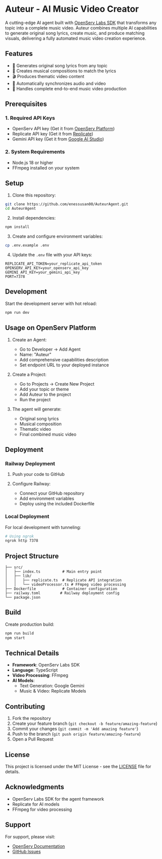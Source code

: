 # Auteur - AI Music Video Creator

A cutting-edge AI agent built with [OpenServ Labs SDK](https://github.com/openserv-labs/sdk) that transforms any topic into a complete music video. Auteur combines multiple AI capabilities to generate original song lyrics, create music, and produce matching visuals, delivering a fully automated music video creation experience.

## Features

- 🎵 Generates original song lyrics from any topic
- 🎹 Creates musical compositions to match the lyrics
- 🎬 Produces thematic video content
- 🎨 Automatically synchronizes audio and video
- 🎥 Handles complete end-to-end music video production

## Prerequisites

### 1. Required API Keys
- OpenServ API key (Get it from [OpenServ Platform](https://platform.openserv.ai))
- Replicate API key (Get it from [Replicate](https://replicate.com))
- Gemini API key (Get it from [Google AI Studio](https://makersuite.google.com/app/apikey))

### 2. System Requirements
- Node.js 18 or higher
- FFmpeg installed on your system

## Setup

1. Clone this repository:
```bash
git clone https://github.com/enessusan00/AuteurAgent.git
cd AuteurAgent
```

2. Install dependencies:
```bash
npm install
```

3. Create and configure environment variables:
```bash
cp .env.example .env
```

4. Update the `.env` file with your API keys:
```env
REPLICATE_API_TOKEN=your_replicate_api_token
OPENSERV_API_KEY=your_openserv_api_key
GEMINI_API_KEY=your_gemini_api_key
PORT=7378
```

## Development

Start the development server with hot reload:
```bash
npm run dev
```

## Usage on OpenServ Platform

1. Create an Agent:
   - Go to Developer -> Add Agent
   - Name: "Auteur"
   - Add comprehensive capabilities description
   - Set endpoint URL to your deployed instance

2. Create a Project:
   - Go to Projects -> Create New Project
   - Add your topic or theme
   - Add Auteur to the project
   - Run the project

3. The agent will generate:
   - Original song lyrics
   - Musical composition
   - Thematic video
   - Final combined music video

## Deployment

### Railway Deployment

1. Push your code to GitHub

2. Configure Railway:
   - Connect your GitHub repository
   - Add environment variables
   - Deploy using the included Dockerfile

### Local Deployment

For local development with tunneling:
```bash
# Using ngrok
ngrok http 7378
```

## Project Structure

```
├── src/
│   ├── index.ts          # Main entry point
│   ├── lib/
│   │   ├── replicate.ts  # Replicate API integration
│   │   └── videoProcessor.ts # FFmpeg video processing
├── Dockerfile            # Container configuration
├── railway.toml         # Railway deployment config
└── package.json
```


## Build

Create production build:
```bash
npm run build
npm start
```

## Technical Details

- **Framework**: OpenServ Labs SDK
- **Language**: TypeScript
- **Video Processing**: FFmpeg
- **AI Models**:
  - Text Generation: Google Gemini
  - Music & Video: Replicate Models

## Contributing

1. Fork the repository
2. Create your feature branch (`git checkout -b feature/amazing-feature`)
3. Commit your changes (`git commit -m 'Add amazing feature'`)
4. Push to the branch (`git push origin feature/amazing-feature`)
5. Open a Pull Request

## License

This project is licensed under the MIT License - see the [LICENSE](LICENSE) file for details.

## Acknowledgments

- OpenServ Labs SDK for the agent framework
- Replicate for AI models
- FFmpeg for video processing

## Support

For support, please visit:
- [OpenServ Documentation](https://docs.openserv.ai)
- [GitHub Issues](https://github.com/enessusan00/AuteurAgent/issues)